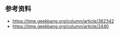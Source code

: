 <!--
 * @Author: shgopher shgopher@gmail.com
 * @Date: 2023-05-07 02:00:01
 * @LastEditors: shgopher shgopher@gmail.com
 * @LastEditTime: 2023-05-07 02:00:26
 * @FilePath: /dingdang/git/多人合作模式实操/README.md
 * @Description: 
 * 
 * Copyright (c) 2023 by shgopher, All Rights Reserved. 
-->
## 参考资料
- https://time.geekbang.org/column/article/382342
- https://time.geekbang.org/column/article/2440